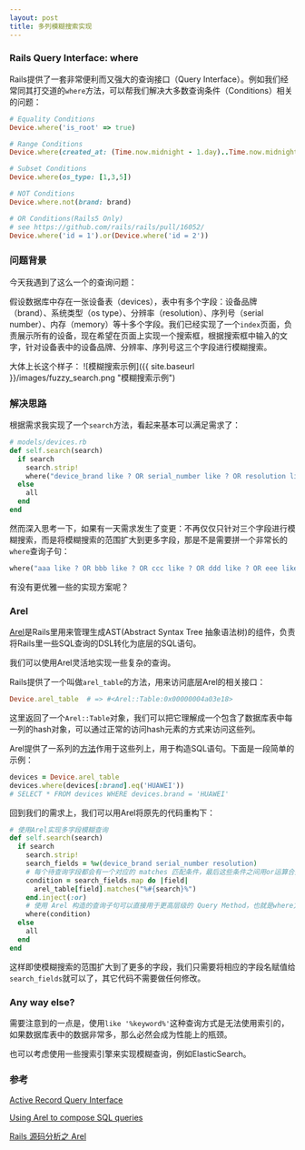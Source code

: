 ```yaml
---
layout: post
title: 多列模糊搜索实现
---
```


### Rails Query Interface: where
Rails提供了一套非常便利而又强大的查询接口（Query Interface）。例如我们经常同其打交道的`where`方法，可以帮我们解决大多数查询条件（Conditions）相关的问题：

```ruby
# Equality Conditions
Device.where('is_root' => true)

# Range Conditions
Device.where(created_at: (Time.now.midnight - 1.day)..Time.now.midnight)

# Subset Conditions
Device.where(os_type: [1,3,5])

# NOT Conditions
Device.where.not(brand: brand)

# OR Conditions(Rails5 Only)
# see https://github.com/rails/rails/pull/16052/
Device.where('id = 1').or(Device.where('id = 2'))
```

### 问题背景
今天我遇到了这么一个的查询问题：

假设数据库中存在一张设备表（devices），表中有多个字段：设备品牌（brand）、系统类型（os type）、分辨率（resolution）、序列号（serial number）、内存（memory）等十多个字段。我们已经实现了一个`index`页面，负责展示所有的设备，现在希望在页面上实现一个搜索框，根据搜索框中输入的文字，针对设备表中的设备品牌、分辨率、序列号这三个字段进行模糊搜索。

大体上长这个样子：
![模糊搜索示例]({{ site.baseurl }}/images/fuzzy_search.png "模糊搜索示例")

### 解决思路
根据需求我实现了一个`search`方法，看起来基本可以满足需求了：

```ruby
# models/devices.rb
def self.search(search)
  if search
    search.strip!
    where("device_brand like ? OR serial_number like ? OR resolution like ?", search, search, search)
  else
    all
  end
end
```
然而深入思考一下，如果有一天需求发生了变更：不再仅仅只针对三个字段进行模糊搜索，而是将模糊搜索的范围扩大到更多字段，那是不是需要拼一个非常长的`where`查询子句：

```ruby
where("aaa like ? OR bbb like ? OR ccc like ? OR ddd like ? OR eee like ? OR fff like ?", param, param, param, param, param, param)
```

有没有更优雅一些的实现方案呢？

### Arel
[Arel](https://github.com/rails/arel)是Rails里用来管理生成AST(Abstract Syntax Tree 抽象语法树)的组件，负责将Rails里一些SQL查询的DSL转化为底层的SQL语句。

我们可以使用Arel灵活地实现一些复杂的查询。

Rails提供了一个叫做`arel_table`的方法，用来访问底层Arel的相关接口：

```ruby
Device.arel_table  # => #<Arel::Table:0x00000004a03e18>
```

这里返回了一个`Arel::Table`对象，我们可以把它理解成一个包含了数据库表中每一列的hash对象，可以通过正常的访问hash元素的方式来访问这些列。

Arel提供了一系列的[方法](https://github.com/rails/arel/blob/master/lib/arel/predications.rb)作用于这些列上，用于构造SQL语句。下面是一段简单的示例：

```ruby
devices = Device.arel_table
devices.where(devices[:brand].eq('HUAWEI'))
# SELECT * FROM devices WHERE devices.brand = 'HUAWEI'
```
回到我们的需求上，我们可以用Arel将原先的代码重构下：

```ruby
# 使用Arel实现多字段模糊查询
def self.search(search)
  if search
    search.strip!
    search_fields = %w(device_brand serial_number resolution)
    # 每个待查询字段都会有一个对应的 matches 匹配条件，最后这些条件之间用or运算合并，语义即“device_brand matches xxx or serial_number matches xxx or ...”
    condition = search_fields.map do |field|
      arel_table[field].matches("%#{search}%")
    end.inject(:or)
    # 使用 Arel 构造的查询子句可以直接用于更高层级的 Query Method，也就是where方法
    where(condition)
  else
    all
  end
end
```
这样即使模糊搜索的范围扩大到了更多的字段，我们只需要将相应的字段名赋值给`search_fields`就可以了，其它代码不需要做任何修改。

### Any way else?
需要注意到的一点是，使用`like '%keyword%'`这种查询方式是无法使用索引的，如果数据库表中的数据非常多，那么必然会成为性能上的瓶颈。

也可以考虑使用一些搜索引擎来实现模糊查询，例如ElasticSearch。

### 参考
[Active Record Query Interface](http://guides.rubyonrails.org/active_record_querying.html)

[Using Arel to compose SQL queries](https://robots.thoughtbot.com/using-arel-to-compose-sql-queries)

[Rails 源码分析之 Arel](http://railscasts-china.com/episodes/kenshin54-source-code-analysis-arel)